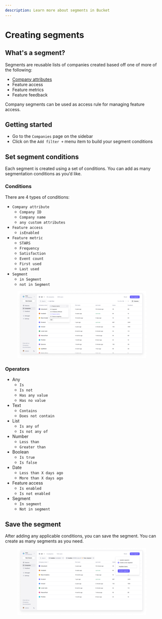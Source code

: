 ```yaml
---
description: Learn more about segments in Bucket
---
```


# Creating segments

## What's a segment?

Segments are reusable lists of companies created based off one of more of the following:

* [Company attributes](../../introduction/concepts/company/attribute.md)&#x20;
* Feature access
* Feature metrics
* Feature feedback

Company segments can be used as access rule for managing feature access.

## Getting started <a href="#get-started" id="get-started"></a>

* Go to the `Companies` page on the sidebar
* Click on the `Add filter +` menu item to build your segment conditions

## Set segment conditions

Each segment is created using a set of conditions. You can add as many segmentation conditions as you’d like.&#x20;

### Conditions

There are 4 types of conditions:

* `Company attribute`
  * `Company ID`
  * `Company name`
  * `any custom attributes`
* `Feature access`&#x20;
  * `isEnabled`
* `Feature metric`&#x20;
  * `STARS`
  * `Frequency`
  * `Satisfaction`
  * `Event count`
  * `First used`
  * `Last used`
* `Segment`&#x20;
  * `in Segment`
  * `not in Segment`

<figure><img src="../../.gitbook/assets/Set segment conditions-min.png" alt="Using feature filters to create segments"><figcaption></figcaption></figure>

### **Operators**

* Any
  * `Is`
  * `Is not`
  * `Has any value`
  * `Has no value`
* Text
  * `Contains`
  * `Does not contain`
* List
  * `Is any of`
  * `Is not any of`
* Number
  * `Less than`
  * `Greater than`
* Boolean
  * `Is true`
  * `Is false`
* Date
  * `Less than X days ago`
  * `More than X days ago`
* Feature access
  * `Is enabled`
  * `Is not enabled`
* Segment
  * `In segment`
  * `Not in segment`

## Save the segment

After adding any applicable conditions, you can save the segment. You can create as many segments as you need.

<figure><img src="../../.gitbook/assets/Save the segment-min.png" alt="Saving a segment"><figcaption></figcaption></figure>
